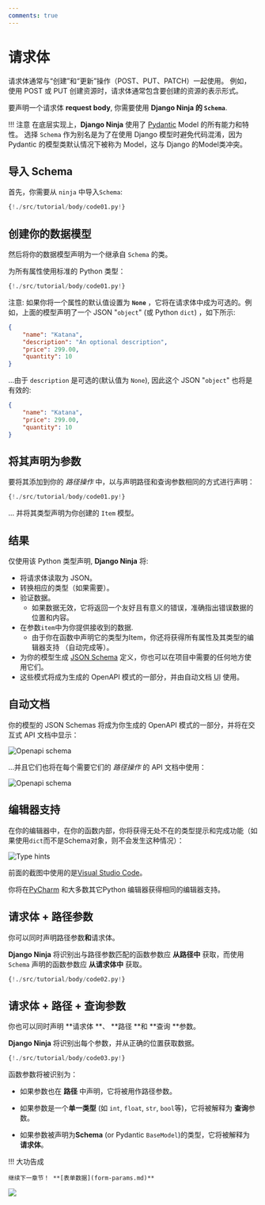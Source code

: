 ```yaml
---
comments: true
---
```

# 请求体

请求体通常与“创建”和“更新”操作（POST、PUT、PATCH）一起使用。
例如，使用 POST 或 PUT 创建资源时，请求体通常包含要创建的资源的表示形式。

要声明一个请求体 **request body**, 你需要使用 **Django Ninja 的 `Schema`**.

!!! 注意
    在底层实现上，**Django Ninja** 使用了 <a href="https://pydantic-docs.helpmanual.io/" class="external-link" target="_blank">Pydantic</a> Model 的所有能力和特性。
    选择 `Schema` 作为别名是为了在使用 Django 模型时避免代码混淆，因为 Pydantic 的模型类默认情况下被称为 Model，这与 Django 的Model类冲突。
    

## 导入 Schema

首先，你需要从 `ninja` 中导入`Schema`:

```python hl_lines="2"
{!./src/tutorial/body/code01.py!}
```

## 创建你的数据模型

然后将你的数据模型声明为一个继承自 `Schema` 的类。

为所有属性使用标准的 Python 类型：

```python hl_lines="5 6 7 8 9"
{!./src/tutorial/body/code01.py!}
```

注意: 如果你将一个属性的默认值设置为 **`None`** ，它将在请求体中成为可选的。例如，上面的模型声明了一个 JSON "`object`" (或 Python `dict`) ，如下所示:

```JSON
{
    "name": "Katana",
    "description": "An optional description",
    "price": 299.00,
    "quantity": 10
}
```

...由于 `description` 是可选的(默认值为 `None`), 因此这个 JSON "`object`" 也将是有效的:

```JSON
{
    "name": "Katana",
    "price": 299.00,
    "quantity": 10
}
```

## 将其声明为参数

要将其添加到你的 *路径操作* 中，以与声明路径和查询参数相同的方式进行声明：


```python hl_lines="13"
{!./src/tutorial/body/code01.py!}
```

... 并将其类型声明为你创建的 `Item` 模型。

## 结果

仅使用该 Python 类型声明, **Django Ninja** 将:

* 将请求体读取为 JSON。
* 转换相应的类型（如果需要）。
* 验证数据。
    * 如果数据无效，它将返回一个友好且有意义的错误，准确指出错误数据的位置和内容。
* 在参数`item`中为你提供接收到的数据.
    * 由于你在函数中声明它的类型为Item，你还将获得所有属性及其类型的编辑器支持
（自动完成等）。
* 为你的模型生成 <a href="https://json-schema.org" class="external-link" target="_blank">JSON Schema</a> 定义，你也可以在项目中需要的任何地方使用它们。
* 这些模式将成为生成的 OpenAPI 模式的一部分，并由自动文档 <abbr title="User Interfaces">UI</abbr> 使用。

## 自动文档

你的模型的 JSON Schemas 将成为你生成的 OpenAPI 模式的一部分，并将在交互式 API 文档中显示：

![Openapi schema](../../img/body-schema-doc.png)

...并且它们也将在每个需要它们的 *路径操作* 的 API 文档中使用：

![Openapi schema](../../img/body-schema-doc2.png)

## 编辑器支持

在你的编辑器中，在你的函数内部，你将获得无处不在的类型提示和完成功能（如果使用`dict`而不是Schema对象，则不会发生这种情况）：

![Type hints](../../img/body-editor.gif)


前面的截图中使用的是<a href="https://code.visualstudio.com" class="external-link" target="_blank">Visual Studio Code</a>。

你将在<a href="https://www.jetbrains.com/pycharm/" class="external-link" target="_blank">PyCharm</a> 和大多数其它Python 编辑器获得相同的编辑器支持。

## 请求体 + 路径参数

你可以同时声明路径参数**和**请求体。


**Django Ninja** 将识别出与路径参数匹配的函数参数应 **从路径中** 获取，而使用 `Schema` 声明的函数参数应 **从请求体中** 获取。

```python hl_lines="11 12"
{!./src/tutorial/body/code02.py!}
```

## 请求体 + 路径 + 查询参数

你也可以同时声明 **请求体 **、 **路径 **和 **查询 **参数。

 **Django Ninja** 将识别出每个参数，并从正确的位置获取数据。

```python hl_lines="11 12"
{!./src/tutorial/body/code03.py!}
```

函数参数将被识别为：

* 如果参数也在 **路径** 中声明，它将被用作路径参数。

 
* 如果参数是一个**单一类型** (如 `int`, `float`, `str`, `bool`等)，它将被解释为 **查询**参数。
* 如果参数被声明为**Schema** (or Pydantic `BaseModel`)的类型，它将被解释为 **请求体**。

!!! 大功告成

    继续下一章节！ **[表单数据](form-params.md)**

<img style="object-fit: cover; object-position: 50% 50%;" loading="lazy" fetchpriority="auto" aria-hidden="true" draggable="false" src="https://picsum.photos/825/47.jpg">

